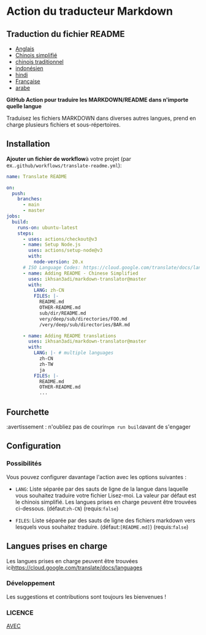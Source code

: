 # Action du traducteur Markdown

## Traduction du fichier README

-   [Anglais](README.md)
-   [Chinois simplifié](README.zh-CN.md)
-   [chinois traditionnel](README.zh-TW.md)
-   [indonésien](README.id.md)
-   [hindi](README.hi.md)
-   [Française](README.fr.md)
-   [arabe](README.ar.md)

**GitHub Action pour traduire les MARKDOWN/README dans n'importe quelle langue**

Traduisez les fichiers MARKDOWN dans diverses autres langues, prend en charge plusieurs fichiers et sous-répertoires.

## Installation

**Ajouter un fichier de workflow**à votre projet (par ex.`.github/workflows/translate-readme.yml`):

```yaml
name: Translate README

on:
  push:
    branches:
      - main
      - master
jobs:
  build:
    runs-on: ubuntu-latest
    steps:
      - uses: actions/checkout@v3
      - name: Setup Node.js
        uses: actions/setup-node@v3
        with:
          node-version: 20.x
      # ISO Language Codes: https://cloud.google.com/translate/docs/languages
      - name: Adding README - Chinese Simplified
        uses: ikhsan3adi/markdown-translator@master
        with:
          LANG: zh-CN
          FILES: |-
            README.md
            OTHER-README.md
            sub/dir/README.md
            very/deep/sub/directories/FOO.md
            /very/deep/sub/directories/BAR.md

      - name: Adding README translations
        uses: ikhsan3adi/markdown-translator@master
        with:
          LANG: |- # multiple languages
            zh-CN
            zh-TW
            ja
          FILES: |-
            README.md
            OTHER-README.md
            ...
```

## Fourchette

:avertissement : n'oubliez pas de courir`npm run build`avant de s'engager

## Configuration

### Possibilités

Vous pouvez configurer davantage l'action avec les options suivantes :

-   `LANG`: Liste séparée par des sauts de ligne de la langue dans laquelle vous souhaitez traduire votre fichier Lisez-moi. La valeur par défaut est le chinois simplifié. Les langues prises en charge peuvent être trouvées ci-dessous.
    (défaut:`zh-CN`) (requis:`false`)

-   `FILES`: Liste séparée par des sauts de ligne des fichiers markdown vers lesquels vous souhaitez traduire. (défaut:`[README.md]`) (requis:`false`)

## Langues prises en charge

Les langues prises en charge peuvent être trouvées ici<https://cloud.google.com/translate/docs/languages>

### Développement

Les suggestions et contributions sont toujours les bienvenues !

### LICENCE

[AVEC](./LICENSE)
